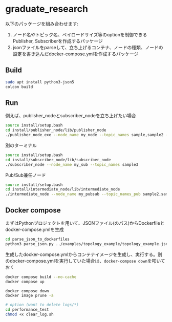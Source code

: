 # graduate_research

以下のパッケージを組み合わせます:
1. ノード名やトピック名、ペイロードサイズ等のoptionを制御できるPublisher, Subscriberを作成するパッケージ
2. jsonファイルをparseして、立ち上げるコンテナ、ノードの種類、ノードの設定を書き込んだdocker-compose.ymlを作成するパッケージ

## Build
```bash
sudo apt install python3-json5
colcon build
```

## Run
例えば、publisher_nodeとsubscriber_nodeを立ち上げたい場合
``` bash
source install/setup.bash
cd install/publisher_node/lib/publisher_node
./publisher_node_exe --node_name my_node --topic_names sample,sample2 -s 8,16  -p 1000,500
```
別のターミナル
``` bash
source install/setup.bash
cd install/subscriber_node/lib/subscriber_node
./subscriber_node --node_name my_sub --topic_names sample3
```
Pub/Sub兼任ノード
``` bash
source install/setup.bash
cd install/intermediate_node/lib/intermediate_node
./intermediate_node --node_name my_pubsub --topic_names_pub sample2,sample3 --topic_names_sub sample,sample2 -s 8,16 -p 500,1000
```

## Docker compose
まずはPythonプロジェクトを用いて、JSONファイル(のパス)からDockerfileとdocker-compose.ymlを生成
```bash
cd parse_json_to_dockerfiles
python3 parse_json.py ../examples/topology_example/topology_example.json 
```
生成したdocker-compose.ymlからコンテナイメージを生成し、実行する。別のdocker-compose.ymlを実行していた場合は、`docker-compose down`を叩いておく
```bash
docker compose build --no-cache
docker compose up
```

```bash
docker compose down
docker image prune -a

# option (want to delete logs/*)
cd performance_test
chmod +x clear_log.sh
```
